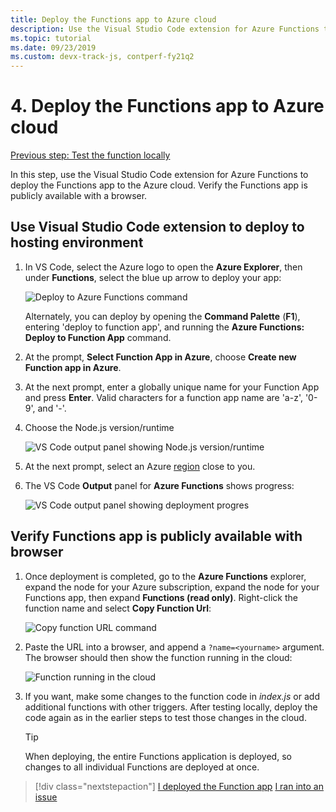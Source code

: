 ```yaml
---
title: Deploy the Functions app to Azure cloud
description: Use the Visual Studio Code extension for Azure Functions to deploy the Functions app to the Azure cloud. Verify the Functions app is publicly available with a browser. 
ms.topic: tutorial
ms.date: 09/23/2019
ms.custom: devx-track-js, contperf-fy21q2
---
```


# 4. Deploy the Functions app to Azure cloud

[Previous step: Test the function locally](./vscode-function-app-http-trigger/tutorial-vscode-serverless-node-test-local.md)

In this step, use the Visual Studio Code extension for Azure Functions to deploy the Functions app to the Azure cloud. Verify the Functions app is publicly available with a browser. 

## Use Visual Studio Code extension to deploy to hosting environment

1. In VS Code, select the Azure logo to open the **Azure Explorer**, then under **Functions**, select the blue up arrow to deploy your app:

    ![Deploy to Azure Functions command](../../medial/functions-extension/deploy-app.png)

    Alternately, you can deploy by opening the **Command Palette** (**F1**), entering 'deploy to function app', and running the **Azure Functions: Deploy to Function App** command.

1. At the prompt, **Select Function App in Azure**, choose **Create new Function app in Azure**.

1. At the next prompt, enter a globally unique name for your Function App and press **Enter**. Valid characters for a function app name are 'a-z', '0-9', and '-'.

1. Choose the Node.js version/runtime

    ![VS Code output panel showing Node.js version/runtime](../../medial/functions-extension/nodejs-runtime-version.png)

1. At the next prompt, select an Azure [region](https://azure.microsoft.com/regions/) close to you.

1. The VS Code **Output** panel for **Azure Functions** shows progress:

    ![VS Code output panel showing deployment progres](../../medial/functions-extension/deploy-progress.png)

## Verify Functions app is publicly available with browser

1. Once deployment is completed, go to the **Azure Functions** explorer, expand the node for your Azure subscription, expand the node for your Functions app, then expand **Functions (read only)**. Right-click the function name and select **Copy Function Url**:

    ![Copy function URL command](../../medial/functions-extension/copy-function-url-command.png)

1. Paste the URL into a browser, and append a `?name=<yourname>` argument. The browser should then show the function running in the cloud:

    ![Function running in the cloud](../../medial/functions-extension/remote-test-browser.png)

1. If you want, make some changes to the function code in *index.js* or add additional functions with other triggers. After testing locally, deploy the code again as in the earlier steps to test those changes in the cloud.

    > [!TIP]
    > When deploying, the entire Functions application is deployed, so changes to all individual Functions are deployed at once.

> [!div class="nextstepaction"]
> [I deployed the Function app](./vscode-function-app-http-trigger/tutorial-vscode-serverless-node-remove-resource.md) [I ran into an issue](https://www.research.net/r/PWZWZ52?tutorial=node-deployment-azurefunctions&step=deploy-app)
